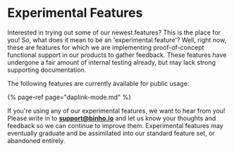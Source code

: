 # Experimental Features

Interested in trying out some of our newest features? This is the place for you! So, what does it mean to be an 'experimental feature'?  Well, right now, these are features for which we are implementing proof-of-concept functional support in our products to gather feedback. These features have undergone a fair amount of internal testing already, but may lack strong supporting documentation.

The following features are currently available for public usage:

{% page-ref page="daplink-mode.md" %}

If you're using any of our experimental features, we want to hear from you! Please write in to **support@binho.io** and let us know your thoughts and feedback so we can continue to improve them. Experimental features may eventually graduate and be assimilated into our standard feature set, or abandoned entirely.

